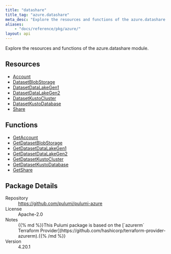 ```yaml
---
title: "datashare"
title_tag: "azure.datashare"
meta_desc: "Explore the resources and functions of the azure.datashare module."
aliases:
    - "docs/reference/pkg/azure/"
layout: api
---
```


<!-- WARNING: this file was generated by Pulumi Docs Generator. -->
<!-- Do not edit by hand unless you're certain you know what you are doing! -->

Explore the resources and functions of the azure.datashare module.

<h2 id="resources">Resources</h2>
<ul class="api">
    <li><a href="account" title="Account"><span class="symbol resource"></span>Account</a></li>
    <li><a href="datasetblobstorage" title="DatasetBlobStorage"><span class="symbol resource"></span>DatasetBlobStorage</a></li>
    <li><a href="datasetdatalakegen1" title="DatasetDataLakeGen1"><span class="symbol resource"></span>DatasetDataLakeGen1</a></li>
    <li><a href="datasetdatalakegen2" title="DatasetDataLakeGen2"><span class="symbol resource"></span>DatasetDataLakeGen2</a></li>
    <li><a href="datasetkustocluster" title="DatasetKustoCluster"><span class="symbol resource"></span>DatasetKustoCluster</a></li>
    <li><a href="datasetkustodatabase" title="DatasetKustoDatabase"><span class="symbol resource"></span>DatasetKustoDatabase</a></li>
    <li><a href="share" title="Share"><span class="symbol resource"></span>Share</a></li>
</ul>

<h2 id="functions">Functions</h2>
<ul class="api">
    <li><a href="getaccount" title="GetAccount"><span class="symbol function"></span>GetAccount</a></li>
    <li><a href="getdatasetblobstorage" title="GetDatasetBlobStorage"><span class="symbol function"></span>GetDatasetBlobStorage</a></li>
    <li><a href="getdatasetdatalakegen1" title="GetDatasetDataLakeGen1"><span class="symbol function"></span>GetDatasetDataLakeGen1</a></li>
    <li><a href="getdatasetdatalakegen2" title="GetDatasetDataLakeGen2"><span class="symbol function"></span>GetDatasetDataLakeGen2</a></li>
    <li><a href="getdatasetkustocluster" title="GetDatasetKustoCluster"><span class="symbol function"></span>GetDatasetKustoCluster</a></li>
    <li><a href="getdatasetkustodatabase" title="GetDatasetKustoDatabase"><span class="symbol function"></span>GetDatasetKustoDatabase</a></li>
    <li><a href="getshare" title="GetShare"><span class="symbol function"></span>GetShare</a></li>
</ul>

<h2 id="package-details">Package Details</h2>
<dl class="package-details">
	<dt>Repository</dt>
	<dd><a href="https://github.com/pulumi/pulumi-azure">https://github.com/pulumi/pulumi-azure</a></dd>
	<dt>License</dt>
	<dd>Apache-2.0</dd>
	<dt>Notes</dt>
	<dd>{{% md %}}This Pulumi package is based on the [`azurerm` Terraform Provider](https://github.com/hashicorp/terraform-provider-azurerm).{{% /md %}}</dd>
	<dt>Version</dt>
	<dd>4.20.1</dd>
</dl>

